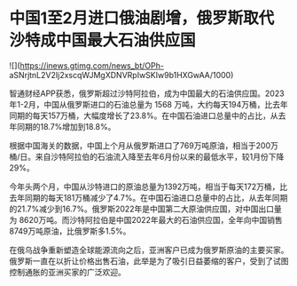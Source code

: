 # 中国1至2月进口俄油剧增，俄罗斯取代沙特成中国最大石油供应国

![](https://inews.gtimg.com/news_bt/OPh-
aSNrjtnL2V2Ij2xscqWJMgXDNVRpIwSKIw9b1HXGwAA/1000)

智通财经APP获悉，俄罗斯超过沙特阿拉伯，成为中国最大的石油供应国。2023年1-2月，中国从俄罗斯进口的石油总量为 1568
万吨，大约每天194万桶，比去年同期的每天157万桶，大幅度增长了23.8%。在中国石油进口总量中的占比，从去年同期的18.7%增加到18.8%。

根据中国海关的数据，中国上个月从俄罗斯进口了769万吨原油，相当于200万桶/日。来自沙特阿拉伯的石油流入降至去年6月份以来的最低水平，较1月份下降29%。

今年头两个月，中国从沙特进口的原油总量为1392万吨，相当于每天172万桶，比去年同期的每天181万桶减少了4.7%。在中国石油进口总量中的占比，从去年同期的21.7%减少到16.7%。俄罗斯2022年是中国第二大原油供应国，对中国出口量为
8620万吨。而沙特阿拉伯是中国2022年最大的石油供应国，全年向中国销售8749万吨原油，比俄罗斯多1.5%。

在俄乌战争重新塑造全球能源流向之后，亚洲客户已成为俄罗斯原油的主要买家。俄罗斯一直在以折让价格出售石油，此举是为了吸引日益萎缩的客户，受到了试图控制通胀的亚洲买家的广泛欢迎。

